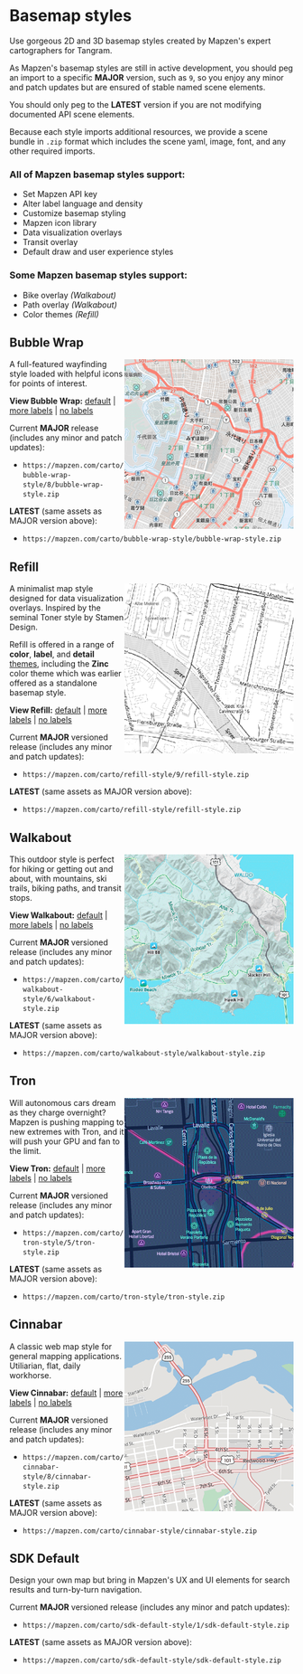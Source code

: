 # Basemap styles

Use gorgeous 2D and 3D basemap styles created by Mapzen's expert cartographers for Tangram.

As Mapzen's basemap styles are still in active development, you should peg an import to a specific **MAJOR** version, such as `9`, so you enjoy any minor and patch updates but are ensured of stable named scene elements.

You should only peg to the **LATEST** version if you are not modifying documented API scene elements.

Because each style imports additional resources, we provide a scene bundle in `.zip` format which includes the scene yaml, image, font, and any other required imports.

### All of Mapzen basemap styles support:

* Set Mapzen API key
* Alter label language and density
* Customize basemap styling
* Mapzen icon library
* Data visualization overlays
* Transit overlay
* Default draw and user experience styles

### Some Mapzen basemap styles support:

* Bike overlay _(Walkabout)_
* Path overlay _(Walkabout)_
* Color themes _(Refill)_

## Bubble Wrap

<img src='./img/bubble-wrap-style.png' alt='Bubble Wrap' align=right width=300 height=300>

A full-featured wayfinding style loaded with helpful icons for points of interest.

**View Bubble Wrap:** [default](https://mapzen.com/products/maps/bubble-wrap) | [more labels](https://mapzen.com/products/maps/bubble-wrap/more-labels) | [no labels](https://mapzen.com/products/maps/bubble-wrap/no-labels)

Current **MAJOR** release (includes any minor and patch updates):

* `https://mapzen.com/carto/bubble-wrap-style/8/bubble-wrap-style.zip`

**LATEST** (same assets as MAJOR version above):

* `https://mapzen.com/carto/bubble-wrap-style/bubble-wrap-style.zip`

## Refill

<img src='./img/refill-style.png' alt='Refill' align=right width=300 height=300>

A minimalist map style designed for data visualization overlays. Inspired by the seminal Toner style by Stamen Design.

Refill is offered in a range of **color**, **label**, and **detail** [themes](themes.md), including the **Zinc** color theme which was earlier offered as a standalone basemap style.

**View Refill:** [default](https://mapzen.com/products/maps/refill) | [more labels](https://mapzen.com/products/maps/refill/more-labels) | [no labels](https://mapzen.com/products/maps/refill/no-labels)

Current **MAJOR** versioned release (includes any minor and patch updates):

* `https://mapzen.com/carto/refill-style/9/refill-style.zip`

**LATEST** (same assets as MAJOR version above):

* `https://mapzen.com/carto/refill-style/refill-style.zip`

## Walkabout

<img src='./img/walkabout-style.png' alt='Walkabout' align=right width=300 height=300>

This outdoor style is perfect for hiking or getting out and about, with mountains, ski trails, biking paths, and transit stops.

**View Walkabout:** [default](https://mapzen.com/products/maps/walkabout) | [more labels](https://mapzen.com/products/maps/walkabout/more-labels) | [no labels](https://mapzen.com/products/maps/walkabout/no-labels)

Current **MAJOR** versioned release (includes any minor and patch updates):

* `https://mapzen.com/carto/walkabout-style/6/walkabout-style.zip`

**LATEST** (same assets as MAJOR version above):

* `https://mapzen.com/carto/walkabout-style/walkabout-style.zip`

## Tron

<img src='./img/tron-style.gif' alt='Tron' align=right width=300 height=300>

Will autonomous cars dream as they charge overnight? Mapzen is pushing mapping to new extremes with Tron, and it will push your GPU and fan to the limit.

**View Tron:** [default](https://mapzen.com/products/maps/tron) | [more labels](https://mapzen.com/products/maps/tron/more-labels) | [no labels](https://mapzen.com/products/maps/tron/no-labels)

Current **MAJOR** versioned release (includes any minor and patch updates):

* `https://mapzen.com/carto/tron-style/5/tron-style.zip`

**LATEST** (same assets as MAJOR version above):

* `https://mapzen.com/carto/tron-style/tron-style.zip`

## Cinnabar

<img src='./img/cinnabar-style.png' alt='Cinnabar' align=right width=300 height=300>

A classic web map style for general mapping applications. Utiliarian, flat, daily workhorse.

**View Cinnabar:** [default](https://mapzen.com/products/maps/cinnabar) | [more labels](https://mapzen.com/products/maps/cinnabar/more-labels) | [no labels](https://mapzen.com/products/maps/cinnabar/no-labels)

Current **MAJOR** versioned release (includes any minor and patch updates):

* `https://mapzen.com/carto/cinnabar-style/8/cinnabar-style.zip`

**LATEST** (same assets as MAJOR version above):

* `https://mapzen.com/carto/cinnabar-style/cinnabar-style.zip`

## SDK Default

Design your own map but bring in Mapzen's UX and UI elements for search results and turn-by-turn navigation. 

Current **MAJOR** versioned release (includes any minor and patch updates):

* `https://mapzen.com/carto/sdk-default-style/1/sdk-default-style.zip`

**LATEST** (same assets as MAJOR version above):

* `https://mapzen.com/carto/sdk-default-style/sdk-default-style.zip`
